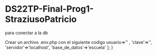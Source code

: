 # DS22TP-Final-Prog1-StraziusoPatricio

para conectar a la db

Crear un archivo .env.php con el siguiente codigo
usuario=>'' , 'clave'=>'', 'servidor'=>'localhost', 'base_de_datos'=>'escuela' ]; }
